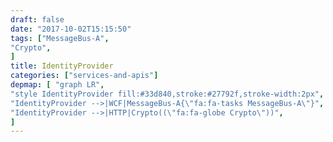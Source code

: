 ```yaml
---
draft: false
date: "2017-10-02T15:15:50"
tags: ["MessageBus-A",
"Crypto",
]
title: IdentityProvider
categories: ["services-and-apis"]
depmap: [ "graph LR",
"style IdentityProvider fill:#33d840,stroke:#27792f,stroke-width:2px",
"IdentityProvider -->|WCF|MessageBus-A{\"fa:fa-tasks MessageBus-A\"}",
"IdentityProvider -->|HTTP|Crypto((\"fa:fa-globe Crypto\"))",
]
---
```

			